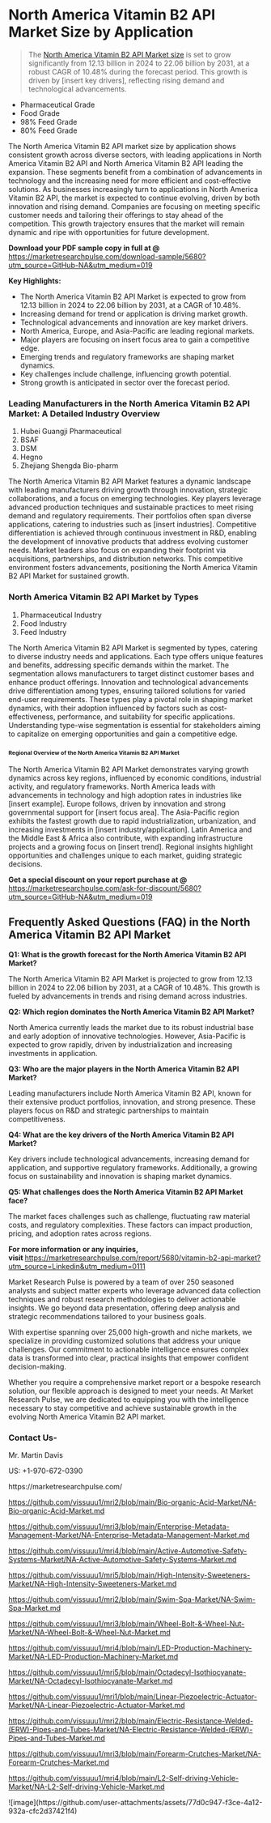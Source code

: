 <h1>North America Vitamin B2 API Market&nbsp;Size by Application</h1><blockquote><p>The <a href="https://marketresearchpulse.com/download-sample/5680?utm_source=GitHub-NA&amp;utm_medium=019">North America Vitamin B2 API Market size</a> is set to grow significantly from 12.13 billion in 2024 to 22.06 billion by 2031, at a robust CAGR of 10.48% during the forecast period. This growth is driven by [insert key drivers], reflecting rising demand and technological advancements.</p></blockquote><ul><li>Pharmaceutical Grade<li> Food Grade<li> 98% Feed Grade<li> 80% Feed Grade</li></ul><p>The North America Vitamin B2 API market size by application shows consistent growth across diverse sectors, with leading applications in North America Vitamin B2 API and North America Vitamin B2 API leading the expansion. These segments benefit from a combination of advancements in technology and the increasing need for more efficient and cost-effective solutions. As businesses increasingly turn to applications in North America Vitamin B2 API, the market is expected to continue evolving, driven by both innovation and rising demand. Companies are focusing on meeting specific customer needs and tailoring their offerings to stay ahead of the competition. This growth trajectory ensures that the market will remain dynamic and ripe with opportunities for future development.</p><p><strong>Download your PDF sample copy in full at @ </strong><a href="https://marketresearchpulse.com/download-sample/5680?utm_source=GitHub-NA&amp;utm_medium=019">https://marketresearchpulse.com/download-sample/5680?utm_source=GitHub-NA&amp;utm_medium=019</a></p><p><strong>Key Highlights: </strong></p><ul><li>The North America Vitamin B2 API Market is expected to grow from 12.13 billion in 2024 to 22.06 billion by 2031, at a CAGR of 10.48%.</li><li>Increasing demand for trend or application is driving market growth.</li><li>Technological advancements and innovation are key market drivers.</li><li>North America, Europe, and Asia-Pacific are leading regional markets.</li><li>Major players are focusing on insert focus area to gain a competitive edge.</li><li>Emerging trends and regulatory frameworks are shaping market dynamics.</li><li>Key challenges include challenge, influencing growth potential.</li><li>Strong growth is anticipated in sector over the forecast period.</li></ul><h3>Leading Manufacturers in the North America Vitamin B2 API Market: A Detailed Industry Overview</h3><ol><li>Hubei Guangji Pharmaceutical</li><li>BSAF</li><li>DSM</li><li>Hegno</li><li>Zhejiang Shengda Bio-pharm</li></ol><div class="flex max-w-full flex-col flex-grow"><div class="min-h-8 text-message flex w-full flex-col items-end gap-2 whitespace-normal break-words [.text-message+&amp;]:mt-5" dir="auto" data-message-author-role="assistant" data-message-id="fd8432e4-4910-450d-b182-61b7bfb0a01f" data-message-model-slug="gpt-4o"><div class="flex w-full flex-col gap-1 empty:hidden first:pt-[3px]"><div class="markdown prose w-full break-words dark:prose-invert light"><p>The North America Vitamin B2 API Market features a dynamic landscape with leading manufacturers driving growth through innovation, strategic collaborations, and a focus on emerging technologies. Key players leverage advanced production techniques and sustainable practices to meet rising demand and regulatory requirements. Their portfolios often span diverse applications, catering to industries such as [insert industries]. Competitive differentiation is achieved through continuous investment in R&amp;D, enabling the development of innovative products that address evolving customer needs. Market leaders also focus on expanding their footprint via acquisitions, partnerships, and distribution networks. This competitive environment fosters advancements, positioning the North America Vitamin B2 API Market for sustained growth.</p></div></div></div></div><h3>North America Vitamin B2 API Market by Types</h3><ol><li>Pharmaceutical Industry<li> Food Industry<li> Feed Industry</li></ol><div class="flex max-w-full flex-col flex-grow"><div class="min-h-8 text-message flex w-full flex-col items-end gap-2 whitespace-normal break-words [.text-message+&amp;]:mt-5" dir="auto" data-message-author-role="assistant" data-message-id="084470be-0bb7-4664-bddf-5156b4f41249" data-message-model-slug="gpt-4o-mini"><div class="flex w-full flex-col gap-1 empty:hidden first:pt-[3px]"><div class="markdown prose w-full break-words dark:prose-invert light"><p>The North America Vitamin B2 API Market is segmented by types, catering to diverse industry needs and applications. Each type offers unique features and benefits, addressing specific demands within the market. The segmentation allows manufacturers to target distinct customer bases and enhance product offerings. Innovation and technological advancements drive differentiation among types, ensuring tailored solutions for varied end-user requirements. These types play a pivotal role in shaping market dynamics, with their adoption influenced by factors such as cost-effectiveness, performance, and suitability for specific applications. Understanding type-wise segmentation is essential for stakeholders aiming to capitalize on emerging opportunities and gain a competitive edge.</p></div></div></div></div><h3><span style="font-size: 11px;">Regional Overview of the North America Vitamin B2 API Market</span></h3><div class="flex max-w-full flex-col flex-grow"><div class="min-h-8 text-message flex w-full flex-col items-end gap-2 whitespace-normal break-words [.text-message+&amp;]:mt-5" dir="auto" data-message-author-role="assistant" data-message-id="e9038762-ce64-4e30-91c9-9bd413514231" data-message-model-slug="gpt-4o-mini"><div class="flex w-full flex-col gap-1 empty:hidden first:pt-[3px]"><div class="markdown prose w-full break-words dark:prose-invert light"><p>The North America Vitamin B2 API Market demonstrates varying growth dynamics across key regions, influenced by economic conditions, industrial activity, and regulatory frameworks. North America leads with advancements in technology and high adoption rates in industries like [insert example]. Europe follows, driven by innovation and strong governmental support for [insert focus area]. The Asia-Pacific region exhibits the fastest growth due to rapid industrialization, urbanization, and increasing investments in [insert industry/application]. Latin America and the Middle East &amp; Africa also contribute, with expanding infrastructure projects and a growing focus on [insert trend]. Regional insights highlight opportunities and challenges unique to each market, guiding strategic decisions.</p></div></div></div></div><p><strong>Get a special discount on your report purchase at @ </strong><a href="https://marketresearchpulse.com/ask-for-discount/5680?utm_source=GitHub-NA&amp;utm_medium=019">https://marketresearchpulse.com/ask-for-discount/5680?utm_source=GitHub-NA&amp;utm_medium=019</a></p><h2>Frequently Asked Questions (FAQ) in the North America Vitamin B2 API Market</h2><p><strong>Q1: What is the growth forecast for the North America Vitamin B2 API Market?</strong></p><p>The North America Vitamin B2 API Market is projected to grow from 12.13 billion in 2024 to 22.06 billion by 2031, at a CAGR of 10.48%. This growth is fueled by advancements in trends and rising demand across industries.</p><p><strong>Q2: Which region dominates the North America Vitamin B2 API Market?</strong></p><p>North America currently leads the market due to its robust industrial base and early adoption of innovative technologies. However, Asia-Pacific is expected to grow rapidly, driven by industrialization and increasing investments in application.</p><p><strong>Q3: Who are the major players in the North America Vitamin B2 API Market?</strong></p><p>Leading manufacturers include North America Vitamin B2 API, known for their extensive product portfolios, innovation, and strong presence. These players focus on R&amp;D and strategic partnerships to maintain competitiveness.</p><p><strong>Q4: What are the key drivers of the North America Vitamin B2 API Market?</strong></p><p>Key drivers include technological advancements, increasing demand for application, and supportive regulatory frameworks. Additionally, a growing focus on sustainability and innovation is shaping market dynamics.</p><p><strong>Q5: What challenges does the North America Vitamin B2 API Market face?</strong></p><p>The market faces challenges such as challenge, fluctuating raw material costs, and regulatory complexities. These factors can impact production, pricing, and adoption rates across regions.</p><p><strong>For more information or any inquiries, visit&nbsp;</strong><a href="https://marketresearchpulse.com/report/5680/vitamin-b2-api-market?utm_source=Linkedin&utm_medium=0111">https://marketresearchpulse.com/report/5680/vitamin-b2-api-market?utm_source=Linkedin&utm_medium=0111</a></p><p>Market Research Pulse is powered by a team of over 250 seasoned analysts and subject matter experts who leverage advanced data collection techniques and robust research methodologies to deliver actionable insights. We go beyond data presentation, offering deep analysis and strategic recommendations tailored to your business goals.</p><p>With expertise spanning over 25,000 high-growth and niche markets, we specialize in providing customized solutions that address your unique challenges. Our commitment to actionable intelligence ensures complex data is transformed into clear, practical insights that empower confident decision-making.</p><p>Whether you require a comprehensive market report or a bespoke research solution, our flexible approach is designed to meet your needs. At Market Research Pulse, we are dedicated to equipping you with the intelligence necessary to stay competitive and achieve sustainable growth in the evolving North America Vitamin B2 API market.</p><h3><strong>Contact Us-</strong></h3><p>Mr. Martin Davis</p><p>US: +1-970-672-0390</p><p>https://marketresearchpulse.com/</p><p><a href="https://github.com/vissuuu1/mri2/blob/main/Bio-organic-Acid-Market/NA-Bio-organic-Acid-Market.md">https://github.com/vissuuu1/mri2/blob/main/Bio-organic-Acid-Market/NA-Bio-organic-Acid-Market.md</a></p><p><a href="https://github.com/vissuuu1/mri3/blob/main/Enterprise-Metadata-Management-Market/NA-Enterprise-Metadata-Management-Market.md">https://github.com/vissuuu1/mri3/blob/main/Enterprise-Metadata-Management-Market/NA-Enterprise-Metadata-Management-Market.md</a></p><p><a href="https://github.com/vissuuu1/mri4/blob/main/Active-Automotive-Safety-Systems-Market/NA-Active-Automotive-Safety-Systems-Market.md">https://github.com/vissuuu1/mri4/blob/main/Active-Automotive-Safety-Systems-Market/NA-Active-Automotive-Safety-Systems-Market.md</a></p><p><a href="https://github.com/vissuuu1/mri5/blob/main/High-Intensity-Sweeteners-Market/NA-High-Intensity-Sweeteners-Market.md">https://github.com/vissuuu1/mri5/blob/main/High-Intensity-Sweeteners-Market/NA-High-Intensity-Sweeteners-Market.md</a></p><p><a href="https://github.com/vissuuu1/mri2/blob/main/Swim-Spa-Market/NA-Swim-Spa-Market.md">https://github.com/vissuuu1/mri2/blob/main/Swim-Spa-Market/NA-Swim-Spa-Market.md</a></p><p><a href="https://github.com/vissuuu1/mri3/blob/main/Wheel-Bolt-&-Wheel-Nut-Market/NA-Wheel-Bolt-&-Wheel-Nut-Market.md">https://github.com/vissuuu1/mri3/blob/main/Wheel-Bolt-&-Wheel-Nut-Market/NA-Wheel-Bolt-&-Wheel-Nut-Market.md</a></p><p><a href="https://github.com/vissuuu1/mri4/blob/main/LED-Production-Machinery-Market/NA-LED-Production-Machinery-Market.md">https://github.com/vissuuu1/mri4/blob/main/LED-Production-Machinery-Market/NA-LED-Production-Machinery-Market.md</a></p><p><a href="https://github.com/vissuuu1/mri5/blob/main/Octadecyl-Isothiocyanate-Market/NA-Octadecyl-Isothiocyanate-Market.md">https://github.com/vissuuu1/mri5/blob/main/Octadecyl-Isothiocyanate-Market/NA-Octadecyl-Isothiocyanate-Market.md</a></p><p><a href="https://github.com/vissuuu1/mri1/blob/main/Linear-Piezoelectric-Actuator-Market/NA-Linear-Piezoelectric-Actuator-Market.md">https://github.com/vissuuu1/mri1/blob/main/Linear-Piezoelectric-Actuator-Market/NA-Linear-Piezoelectric-Actuator-Market.md</a></p><p><a href="https://github.com/vissuuu1/mri2/blob/main/Electric-Resistance-Welded-(ERW)-Pipes-and-Tubes-Market/NA-Electric-Resistance-Welded-(ERW)-Pipes-and-Tubes-Market.md">https://github.com/vissuuu1/mri2/blob/main/Electric-Resistance-Welded-(ERW)-Pipes-and-Tubes-Market/NA-Electric-Resistance-Welded-(ERW)-Pipes-and-Tubes-Market.md</a></p><p><a href="https://github.com/vissuuu1/mri3/blob/main/Forearm-Crutches-Market/NA-Forearm-Crutches-Market.md">https://github.com/vissuuu1/mri3/blob/main/Forearm-Crutches-Market/NA-Forearm-Crutches-Market.md</a></p><p><a href="https://github.com/vissuuu1/mri4/blob/main/L2-Self-driving-Vehicle-Market/NA-L2-Self-driving-Vehicle-Market.md">https://github.com/vissuuu1/mri4/blob/main/L2-Self-driving-Vehicle-Market/NA-L2-Self-driving-Vehicle-Market.md</a></p>
![image](https://github.com/user-attachments/assets/77d0c947-f3ce-4a12-932a-cfc2d37421f4)
